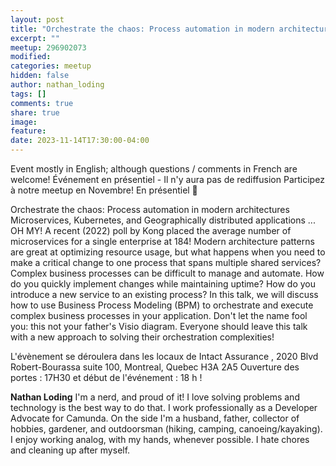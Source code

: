 ```yaml
---
layout: post
title: "Orchestrate the chaos: Process automation in modern architectures"
excerpt: ""
meetup: 296902073
modified:
categories: meetup
hidden: false
author: nathan_loding
tags: []
comments: true
share: true
image:
feature:
date: 2023-11-14T17:30:00-04:00
---
```


Event mostly in English; although questions / comments in French are welcome!
Événement en présentiel - Il n'y aura pas de rediffusion
Participez à notre meetup en Novembre! En présentiel 🎉

Orchestrate the chaos: Process automation in modern architectures
Microservices, Kubernetes, and Geographically distributed applications ... OH MY! A recent (2022) poll by Kong placed the average number of microservices for a single enterprise at 184! Modern architecture patterns are great at optimizing resource usage, but what happens when you need to make a critical change to one process that spans multiple shared services?
Complex business processes can be difficult to manage and automate. How do you quickly implement changes while maintaining uptime? How do you introduce a new service to an existing process? In this talk, we will discuss how to use Business Process Modeling (BPM) to orchestrate and execute complex business processes in your application. Don't let the name fool you: this not your father's Visio diagram. Everyone should leave this talk with a new approach to solving their orchestration complexities!

L'évènement se déroulera dans les locaux de Intact Assurance , 2020 Blvd Robert-Bourassa suite 100, Montreal, Quebec H3A 2A5
Ouverture des portes : 17H30 et début de l'événement : 18 h !

__Nathan Loding__
I'm a nerd, and proud of it! I love solving problems and technology is the best way to do that. I work professionally as a Developer Advocate for Camunda. On the side I'm a husband, father, collector of hobbies, gardener, and outdoorsman (hiking, camping, canoeing/kayaking). I enjoy working analog, with my hands, whenever possible. I hate chores and cleaning up after myself.



